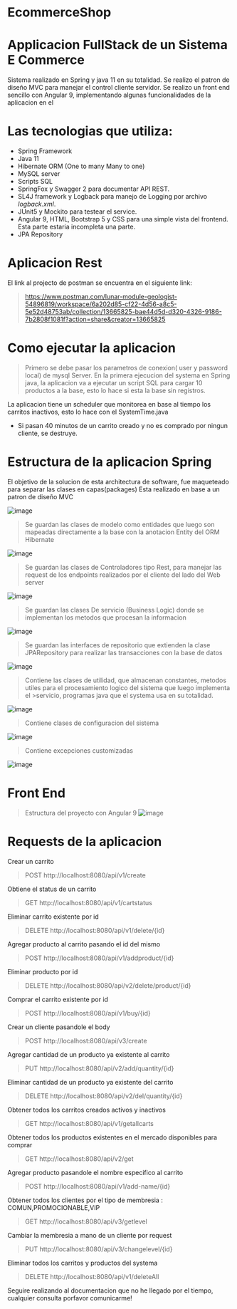 # EcommerceShop



# Applicacion FullStack de un Sistema E Commerce

Sistema realizado en Spring y java 11 en su totalidad.
Se realizo el patron de diseño MVC para manejar el control cliente servidor.
Se realizo un front end sencillo con Angular 9, implementando algunas funcionalidades de la aplicacion en el

# Las tecnologias que utiliza:

- Spring Framework
- Java 11
- Hibernate ORM (One to many Many to one)
- MySQL server
- Scripts SQL
- SpringFox y Swagger 2 para documentar API REST.
- SL4J framework y Logback para manejo de Logging por archivo *logback.xml*.
- JUnit5 y Mockito para testear el service.
- Angular 9, HTML, Bootstrap 5 y CSS para una simple vista del frontend. Esta parte estaria incompleta una parte.
- JPA Repository


# Aplicacion Rest

El link al projecto de postman se encuentra en el siguiente link:


>https://www.postman.com/lunar-module-geologist-54896819/workspace/6a202d85-cf22-4d56-a8c5-5e52d48753ab/collection/13665825-bae44d5d-d320-4326-9186-7b2808f1081f?action=share&creator=13665825

# Como ejecutar la aplicacion

>Primero se debe pasar los parametros de conexion( user y password local) de mysql Server.
En la primera ejecucion del systema en Spring java, la aplicacion va a ejecutar un script SQL para cargar 10 productos a la base, esto lo hace si esta la base sin registros.

La aplicacion tiene un scheduler que monitorea en base al tiempo los carritos inactivos, esto lo hace con el SystemTime.java

* Si pasan 40 minutos de un carrito creado y no es comprado por ningun cliente, se destruye.

# Estructura de la aplicacion Spring
El objetivo de la solucion de esta architectura de software, fue maqueteado para separar las clases en capas(packages)
Esta realizado en base a un patron de diseño MVC 

![image](https://user-images.githubusercontent.com/69681105/195393418-549386cb-2502-46ee-bf15-83120b142056.png)

>Se guardan las clases de modelo como entidades que luego son mapeadas directamente a la base con la anotacion Entity del ORM Hibernate

![image](https://user-images.githubusercontent.com/69681105/195394629-ce600561-dac2-4a9f-8657-1fd7c2ffabd0.png)

>Se guardan las clases de Controladores tipo Rest, para manejar las request de los endpoints realizados por el cliente del  lado del Web server

![image](https://user-images.githubusercontent.com/69681105/195394934-97711d9b-5c24-4216-a9e5-84be00150ed6.png)

>Se guardan las clases De servicio (Business Logic) donde se implementan los metodos que procesan la informacion

![image](https://user-images.githubusercontent.com/69681105/195395018-7a637040-f9be-404d-a307-910c2d491432.png)

>Se guardan las interfaces de repositorio que extienden la clase JPARepository para realizar las transacciones con la base de datos

![image](https://user-images.githubusercontent.com/69681105/195395261-850003db-b583-4970-b020-b0652f5e2a52.png)

>Contiene las clases de utilidad, que almacenan constantes, metodos utiles para el procesamiento logico del sistema que luego implementa el >servicio, programas java que el systema usa en su totalidad.

![image](https://user-images.githubusercontent.com/69681105/195396103-9ce1c206-ad91-48eb-aab2-b33a042edcbb.png)

>Contiene clases de configuracion del sistema

![image](https://user-images.githubusercontent.com/69681105/195396332-fc4e5c3c-38c8-4b4d-89d0-5129a2f12a59.png)

>Contiene excepciones customizadas

![image](https://user-images.githubusercontent.com/69681105/195396460-e2e91a49-c73d-49cf-83dd-992b7b4fdcb3.png)

# Front End

>Estructura del proyecto con Angular 9
![image](https://user-images.githubusercontent.com/69681105/195396972-12434aa5-4f38-4828-b96e-799c699fd02c.png)






# Requests de la aplicacion

Crear un carrito 
> POST http://localhost:8080/api/v1/create

Obtiene el status de un carrito
>GET http://localhost:8080/api/v1/cartstatus

Eliminar carrito existente por id
>DELETE http://localhost:8080/api/v1/delete/{id}

Agregar producto al carrito pasando el id del mismo
>POST http://localhost:8080/api/v1/addproduct/{id}

Eliminar producto por id
>DELETE http://localhost:8080/api/v2/delete/product/{id}

Comprar el carrito existente por id
>POST http://localhost:8080/api/v1/buy/{id}

Crear un cliente pasandole el body
>POST http://localhost:8080/api/v3/create

Agregar cantidad de un producto ya existente al carrito
>PUT http://localhost:8080/api/v2/add/quantity/{id}

Eliminar cantidad de un producto ya existente del carrito
>DELETE http://localhost:8080/api/v2/del/quantity/{id}

Obtener todos los carritos creados activos y inactivos
>GET http://localhost:8080/api/v1/getallcarts

Obtener todos los productos existentes en el mercado disponibles para comprar
>GET http://localhost:8080/api/v2/get

Agregar producto pasandole el nombre especifico al carrito
>POST http://localhost:8080/api/v1/add-name/{id}

Obtener todos los clientes por el tipo de membresia : COMUN,PROMOCIONABLE,VIP
>GET http://localhost:8080/api/v3/getlevel

Cambiar la membresia a mano de un cliente por request
>PUT http://localhost:8080/api/v3/changelevel/{id}

Eliminar todos los carritos y productos del systema
>DELETE http://localhost:8080/api/v1/deleteAll





Seguire realizando al documentacion que no he llegado por el tiempo, cualquier consulta porfavor comunicarme!

